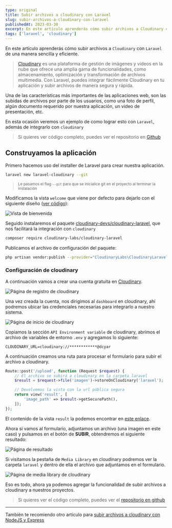 ```yaml
---
type: original
title: Subir archivos a cloudinary con Laravel
slug: subir-archivos-a-cloudinary-con-laravel
publishedAt: 2023-03-30
excerpt: En este artículo aprenderás cómo subir archivos a Cloudinary con Laravel de una manera sencilla y eficiente. Cloudinary es una plataforma de gestión de imágenes y videos en la nube que ofrece una amplia gama de funcionalidades
tags: ['laravel', 'cloudinary']
---
```


En este artículo aprenderás cómo subir archivos a `Cloudinary` con `Laravel` de una manera sencilla y eficiente.

> <a href="https://cloudinary.com/" target="_blank" title="cloudinary">Cloudinary</a> es una plataforma de gestión de imágenes y videos en la nube que ofrece una amplia gama de funcionalidades, como almacenamiento, optimización y transformación de archivos multimedia. Con Laravel, puedes integrar fácilmente Cloudinary en tu aplicación y subir archivos de manera segura y rápida.

Una de las características más importantes de las aplicaciones web, son las subidas de archivos por parte de los usuarios, como una foto de perfil, algún documento requerido por nuestra aplicación, un video de presentación, etc.

En esta ocasión veremos un ejemplo de como lograr esto con `Laravel`, además de integrarlo con `cloudinary`

> Si quieres ver código completo, puedes ver el repositorio en <a href="https://github.com/dcyar-learning/laravel-cloudinary" target="_blank" title="repositorio github">Github</a>

## Construyamos la aplicación

Primero hacemos uso del installer de Laravel para crear nuestra aplicación.

```sh
laravel new laravel-cloudinary --git
```

> <small>Le pasamos el flag `--git` para que se inicialice git en el proyecto al terminar la instalación</small>

Modificamos la vista `welcome` que viene por defecto para dejarlo con el siguiente diseño (<a href="https://github.com/dcyar-learning/laravel-cloudinary/blob/main/resources/views/welcome.blade.php" target="_blank" title="Archivo welcome en github">ver código</a>):

![Vista de bienvenida](/images/laravel-cloudinary/welcome-view.png)

Seguido instalaremos el paquete <a href="https://github.com/cloudinary-devs/cloudinary-laravel/#installation" target="_blank" title="paquete cloudinary laravel">cloudinary-devs/cloudinary-laravel</a>, que nos facilitará la integración con `cloudinary`

```bash
composer require cloudinary-labs/cloudinary-laravel
```

Publicamos el archivo de configuración del paquete:

```bash
php artisan vendor:publish --provider="CloudinaryLabs\CloudinaryLaravel\CloudinaryServiceProvider" --tag="cloudinary-laravel-config"
```

### Configuración de cloudinary

A continuación vamos a crear una cuenta gratuita en <a href="https://cloudinary.com/" target="_blank">Cloudinary</a>.

![Página de registro de cloudinary](/images/express-cloudinary/cloudinary-register.png)

Una vez creada la cuenta, nos dirigimos al `dashboard` en cloudinary, ahí podremos ubicar las credenciales necesarias para integrarlo a nuestro sistema.

![Página de inicio de cloudinary](/images/express-cloudinary/cloudinary-dashboard.png)

Copiamos la sección `API Environment variable` de cloudinary, abrimos el archivo de variables de entorno `.env` y agregamos lo siguiente:

```
CLOUDINARY_URL=cloudinary://************@dcyar
```

A continuación creamos una ruta para procesar el formulario para subir el archivo a cloudinary.

```php
Route::post('/upload', function (Request $request) {
    // El archivo se subirá a cloudinary en la carpeta laravel
    $result = $request->file('imagen')->storeOnCloudinary('laravel');

    // Devolvemos la vista con la url pública segura
    return view('result', [
        'image_path' => $result->getSecurePath(),
    ]);
});
```

El contenido de la vista `result` la podemos encontrar en <a href="https://github.com/dcyar-learning/laravel-cloudinary/blob/main/resources/views/result.blade.php" target="_blank" title="Archivo welcome en github">este enlace</a>.

Ahora si vamos al formulario, adjuntamos un archivo (una imagen en este caso) y pulsamos en el botón de **SUBIR**, obtendremos el siguiente resultado:

![Página de resultado](/images/laravel-cloudinary/result-view.png)

Si visitamos la pestaña de `Media Library` en cloudinary podremos ver la carpeta `laravel` y dentro de ella el archivo que adjuntamos en el formulario.

![Página de media library de cloudinary](/images/laravel-cloudinary/cloudinary-image.png)

Eso es todo, ahora ya podemos agregar la funcionalidad de subir archivos a cloudinary a nuestros proyectos.

> Si quieres ver el código completo, puedes ver el <a href="https://github.com/dcyar-learning/laravel-cloudinary" target="_blank" title="repositorio del proyecto">repositorio en github</a>

<hr />

También te recomiendo otro artículo para <a href="/subir-archivos-a-cloudinary-con-express-y-nodejs" title="artículo para subir archivos a cloudinary con nodejs y express">subir archivos a cloudinary con NodeJS y Express</a>